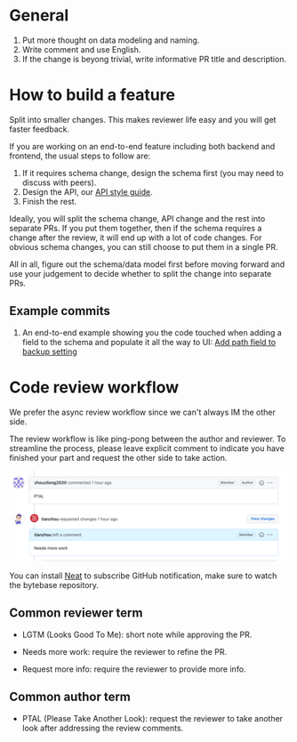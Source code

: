 # General

1. Put more thought on data modeling and naming.
1. Write comment and use English.
1. If the change is beyong trivial, write informative PR title and description.


# How to build a feature

Split into smaller changes. This makes reviewer life easy and you will get faster feedback.

If you are working on an end-to-end feature including both backend and frontend, the usual steps to follow are:

1. If it requires schema change, design the schema first (you may need to discuss with peers).
1. Design the API, our [API style guide](https://github.com/bytebase/bytebase/blob/main/docs/api-style-guide.md).
1. Finish the rest.

Ideally, you will split the schema change, API change and the rest into separate PRs. If you put them together, then if the schema requires a change after the review, it will end up with a lot of code changes. For obvious schema changes, you can still choose to put them in a single PR.

All in all, figure out the schema/data model first before moving forward and use your judgement to decide whether to split the change into separate PRs.

## Example commits

1. An end-to-end example showing you the code touched when adding a field to the schema and populate it all the way to UI: [Add path field to backup setting](https://github.com/bytebase/bytebase/commit/a7c28a4fefb2c2cff0c1ed9bb7fc043a47f535cd#diff-e547f2c710d4d67f2887ee13f4361d35537404829114e9c10d6aa5f48b3179dc)


# Code review workflow

We prefer the async review workflow since we can't always IM the other side.

The review workflow is like ping-pong between the author and reviewer. To streamline the process, please leave explicit comment to indicate you have finished your part and request the other side to take action.

![Screenshot](https://raw.githubusercontent.com/bytebase/bytebase/main/docs/assets/codereview1.png)

You can install [Neat](https://neat.run/) to subscribe GitHub notification, make sure to watch the bytebase repository.

## Common reviewer term
* LGTM (Looks Good To Me): short note while approving the PR.

* Needs more work: require the reviewer to refine the PR.

* Request more info: require the reviewer to provide more info.

## Common author term

* PTAL (Please Take Another Look): request the reviewer to take another look after addressing the review comments.